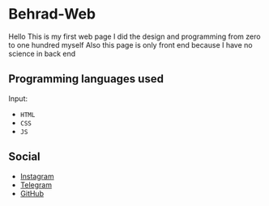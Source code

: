 # Behrad-Web

Hello This is my first web page 
I did the design and programming from zero to one hundred myself Also this page is only front end 
because I have no science in back end

## Programming languages used ##
Input:
- `HTML`
- `CSS`
- `JS`

## Social

- [Instagram](https://instagram.com/bhrad2006)
- [Telegram](https://t.me/bhradhashemi)
- [GitHub](https://pages.github.com/BehradHashemi)
